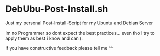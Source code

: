 # DebUbu-Post-Install.sh
Just my personal Post-Install-Script for my Ubuntu and Debian Server

Im no Programmer so dont expect the best practices... even tho I try to apply them as best i know and can (:

If you have constructive feedback please tell me ^^
